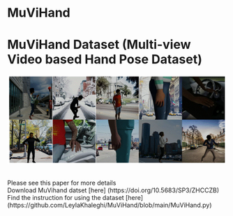 # MuViHand
 # **MuViHand Dataset** (**Mu**lti-view **Vi**deo based **Hand** Pose Dataset)
<p align="center">
  <img src="3D.gif" alt="animated" />
</p>
<br /> 
Please see this paper for more details <br /> 
Download MuVihand datset [here] (https://doi.org/10.5683/SP3/ZHCCZB)
<br /> 
Find the instruction for using the dataset [here] (https://github.com/LeylaKhaleghi/MuViHand/blob/main/MuViHand.py) <br /> 
